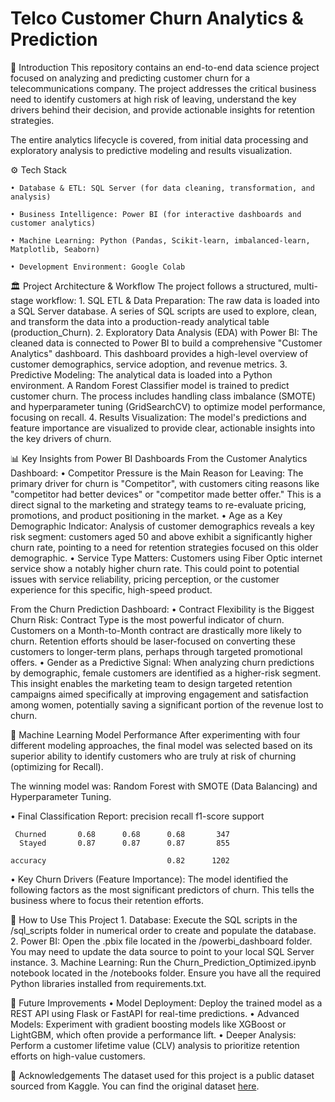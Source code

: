 # Telco Customer Churn Analytics & Prediction
📌 Introduction
This repository contains an end-to-end data science project focused on analyzing and predicting customer churn for a telecommunications company. The project addresses the critical business need to identify customers at high risk of leaving, understand the key drivers behind their decision, and provide actionable insights for retention strategies.

The entire analytics lifecycle is covered, from initial data processing and exploratory analysis to predictive modeling and results visualization.

⚙️ Tech Stack

	• Database & ETL: SQL Server (for data cleaning, transformation, and analysis)
	
	• Business Intelligence: Power BI (for interactive dashboards and customer analytics)
	
	• Machine Learning: Python (Pandas, Scikit-learn, imbalanced-learn, Matplotlib, Seaborn)
	
	• Development Environment: Google Colab

🏛️ Project Architecture & Workflow
The project follows a structured, multi-stage workflow:
	1. SQL ETL & Data Preparation: The raw data is loaded into a SQL Server database. A series of SQL scripts are used to explore, clean, and transform the data into a production-ready analytical table (production_Churn).
	2. Exploratory Data Analysis (EDA) with Power BI: The cleaned data is connected to Power BI to build a comprehensive "Customer Analytics" dashboard. This dashboard provides a high-level overview of customer demographics, 						 service adoption, and revenue metrics.
	3. Predictive Modeling: The analytical data is loaded into a Python environment. A Random Forest Classifier model is trained to predict customer churn. The process includes handling class imbalance (SMOTE) and hyperparameter 				 tuning (GridSearchCV) to optimize model performance, focusing on recall.
	4. Results Visualization: The model's predictions and feature importance are visualized to provide clear, actionable insights into the key drivers of churn.

📊 Key Insights from Power BI Dashboards
From the Customer Analytics Dashboard:
	• Competitor Pressure is the Main Reason for Leaving: The primary driver for churn is "Competitor", with customers citing reasons like "competitor had better devices" or "competitor made better offer." This is a direct signal 			to the marketing and strategy teams to re-evaluate pricing, promotions, and product positioning in the market.
	• Age as a Key Demographic Indicator: Analysis of customer demographics reveals a key risk segment: customers aged 50 and above exhibit a significantly higher churn rate, pointing to a need for retention strategies focused on 			this older demographic.
	• Service Type Matters: Customers using Fiber Optic internet service show a notably higher churn rate. This could point to potential issues with service reliability, pricing perception, or the customer experience for this 					specific, high-speed product.

From the Churn Prediction Dashboard:
	• Contract Flexibility is the Biggest Churn Risk: Contract Type is the most powerful indicator of churn. Customers on a Month-to-Month contract are drastically more likely to churn. Retention efforts should be laser-focused on 			converting these customers to longer-term plans, perhaps through targeted promotional offers.
	• Gender as a Predictive Signal: When analyzing churn predictions by demographic, female customers are identified as a higher-risk segment. This insight enables the marketing team to design targeted retention campaigns aimed 				specifically at improving engagement and satisfaction among women, potentially saving a significant portion of the revenue lost to churn.

🤖 Machine Learning Model Performance
After experimenting with four different modeling approaches, the final model was selected based on its superior ability to identify customers who are truly at risk of churning (optimizing for Recall).

The winning model was: Random Forest with SMOTE (Data Balancing) and Hyperparameter Tuning.

• Final Classification Report:
              precision    recall  f1-score   support

     Churned       0.68      0.68      0.68       347
      Stayed       0.87      0.87      0.87       855

    accuracy                           0.82      1202

• Key Churn Drivers (Feature Importance):
	The model identified the following factors as the most significant predictors of churn. This tells the business where to focus their retention efforts.

🚀 How to Use This Project
	1. Database: Execute the SQL scripts in the /sql_scripts folder in numerical order to create and populate the database.
	2. Power BI: Open the .pbix file located in the /powerbi_dashboard folder. You may need to update the data source to point to your local SQL Server instance.
	3. Machine Learning: Run the Churn_Prediction_Optimized.ipynb notebook located in the /notebooks folder. Ensure you have all the required Python libraries installed from requirements.txt.

🔮 Future Improvements
	• Model Deployment: Deploy the trained model as a REST API using Flask or FastAPI for real-time predictions.
	• Advanced Models: Experiment with gradient boosting models like XGBoost or LightGBM, which often provide a performance lift.
	• Deeper Analysis: Perform a customer lifetime value (CLV) analysis to prioritize retention efforts on high-value customers.

🙏 Acknowledgements
The dataset used for this project is a public dataset sourced from Kaggle. You can find the original dataset [here](https://www.kaggle.com/datasets/nguyenduongthanhthuy/telecom-churn-dataset/data).
